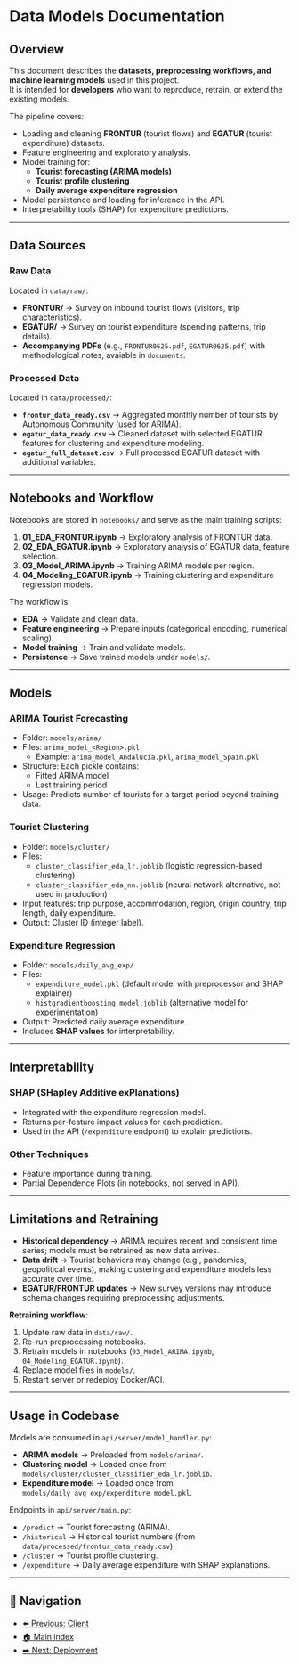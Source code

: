 # Data Models Documentation

## Overview
This document describes the **datasets, preprocessing workflows, and machine learning models** used in this project.  
It is intended for **developers** who want to reproduce, retrain, or extend the existing models.  

The pipeline covers:
- Loading and cleaning **FRONTUR** (tourist flows) and **EGATUR** (tourist expenditure) datasets.
- Feature engineering and exploratory analysis.
- Model training for:
  - **Tourist forecasting (ARIMA models)**
  - **Tourist profile clustering**
  - **Daily average expenditure regression**
- Model persistence and loading for inference in the API.
- Interpretability tools (SHAP) for expenditure predictions.

---

## Data Sources

### Raw Data
Located in `data/raw/`:
- **FRONTUR/** → Survey on inbound tourist flows (visitors, trip characteristics).
- **EGATUR/** → Survey on tourist expenditure (spending patterns, trip details).
- **Accompanying PDFs** (e.g., `FRONTUR0625.pdf`, `EGATUR0625.pdf`) with methodological notes, avaiable in `documents`.

### Processed Data
Located in `data/processed/`:
- **`frontur_data_ready.csv`** → Aggregated monthly number of tourists by Autonomous Community (used for ARIMA).
- **`egatur_data_ready.csv`** → Cleaned dataset with selected EGATUR features for clustering and expenditure modeling.
- **`egatur_full_dataset.csv`** → Full processed EGATUR dataset with additional variables.

---

## Notebooks and Workflow
Notebooks are stored in `notebooks/` and serve as the main training scripts:
1. **01_EDA_FRONTUR.ipynb** → Exploratory analysis of FRONTUR data.
2. **02_EDA_EGATUR.ipynb** → Exploratory analysis of EGATUR data, feature selection.
3. **03_Model_ARIMA.ipynb** → Training ARIMA models per region.
4. **04_Modeling_EGATUR.ipynb** → Training clustering and expenditure regression models.

The workflow is:
- **EDA** → Validate and clean data.
- **Feature engineering** → Prepare inputs (categorical encoding, numerical scaling).
- **Model training** → Train and validate models.
- **Persistence** → Save trained models under `models/`.

---

## Models

### ARIMA Tourist Forecasting
- Folder: `models/arima/`
- Files: `arima_model_<Region>.pkl`
  - Example: `arima_model_Andalucia.pkl`, `arima_model_Spain.pkl`
- Structure: Each pickle contains:
  - Fitted ARIMA model
  - Last training period
- Usage: Predicts number of tourists for a target period beyond training data.

### Tourist Clustering
- Folder: `models/cluster/`
- Files:
  - `cluster_classifier_eda_lr.joblib` (logistic regression-based clustering)
  - `cluster_classifier_eda_nn.joblib` (neural network alternative, not used in production)
- Input features: trip purpose, accommodation, region, origin country, trip length, daily expenditure.
- Output: Cluster ID (integer label).

### Expenditure Regression
- Folder: `models/daily_avg_exp/`
- Files:
  - `expenditure_model.pkl` (default model with preprocessor and SHAP explainer)
  - `histgradientboosting_model.joblib` (alternative model for experimentation)
- Output: Predicted daily average expenditure.
- Includes **SHAP values** for interpretability.

---

## Interpretability

### SHAP (SHapley Additive exPlanations)
- Integrated with the expenditure regression model.
- Returns per-feature impact values for each prediction.
- Used in the API (`/expenditure` endpoint) to explain predictions.

### Other Techniques
- Feature importance during training.
- Partial Dependence Plots (in notebooks, not served in API).

---

## Limitations and Retraining

- **Historical dependency** → ARIMA requires recent and consistent time series; models must be retrained as new data arrives.
- **Data drift** → Tourist behaviors may change (e.g., pandemics, geopolitical events), making clustering and expenditure models less accurate over time.
- **EGATUR/FRONTUR updates** → New survey versions may introduce schema changes requiring preprocessing adjustments.

**Retraining workflow**:
1. Update raw data in `data/raw/`.
2. Re-run preprocessing notebooks.
3. Retrain models in notebooks (`03_Model_ARIMA.ipynb`, `04_Modeling_EGATUR.ipynb`).
4. Replace model files in `models/`.
5. Restart server or redeploy Docker/ACI.

---

## Usage in Codebase

Models are consumed in `api/server/model_handler.py`:
- **ARIMA models** → Preloaded from `models/arima/`.
- **Clustering model** → Loaded once from `models/cluster/cluster_classifier_eda_lr.joblib`.
- **Expenditure model** → Loaded once from `models/daily_avg_exp/expenditure_model.pkl`.

Endpoints in `api/server/main.py`:
- `/predict` → Tourist forecasting (ARIMA).
- `/historical` → Historical tourist numbers (from `data/processed/frontur_data_ready.csv`).
- `/cluster` → Tourist profile clustering.
- `/expenditure` → Daily average expenditure with SHAP explanations.

---

## 🧭 Navigation

- [⬅️ Previous: Client](/04_client.md)
- [🏠 Main index](../README.md#documentation)
- [➡️ Next: Deployment](/06_deployment.md)